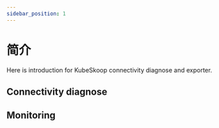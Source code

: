 ```yaml
---
sidebar_position: 1
---
```


# 简介

Here is introduction for KubeSkoop connectivity diagnose and exporter.

## Connectivity diagnose


## Monitoring

